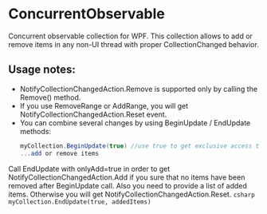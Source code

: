 # ConcurrentObservable
Concurrent observable collection for WPF.
This collection allows to add or remove items in any non-UI thread with proper CollectionChanged behavior.

## Usage notes:
- NotifyCollectionChangedAction.Remove is supported only by calling the Remove() method.
- If you use RemoveRange or AddRange, you will get NotifyCollectionChangedAction.Reset event.
- You can combine several changes by using BeginUpdate / EndUpdate methods:
    ```csharp
    myCollection.BeginUpdate(true) //use true to get exclusive access to the current thread until you call EndUpdate()
    ...add or remove items
    ```

Call EndUpdate with onlyAdd=true in order to get NotifyCollectionChangedAction.Add if you sure that no items have been removed after BeginUpdate call. Also you need to provide a list of added items. Otherwise you will get NotifyCollectionChangedAction.Reset.
    ```csharp
    myCollection.EndUpdate(true, addedItems)
    ```

